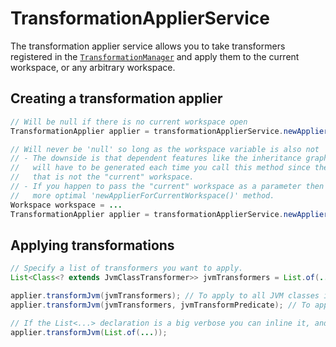 # TransformationApplierService

The transformation applier service allows you to take transformers registered in the [`TransformationManager`](transformationmanager.md) and apply them to the current workspace, or any arbitrary workspace.

## Creating a transformation applier

```java
// Will be null if there is no current workspace open
TransformationApplier applier = transformationApplierService.newApplierForCurrentWorkspace();

// Will never be 'null' so long as the workspace variable is also not 'null'
// - The downside is that dependent features like the inheritance graph (for frame computation needed in some transformers)
//   will have to be generated each time you call this method since the applier will need access to that service for this workspace
//   that is not the "current" workspace.
// - If you happen to pass the "current" workspace as a parameter then this will delegate to the
//   more optimal 'newApplierForCurrentWorkspace()' method.
Workspace workspace = ...
TransformationApplier applier = transformationApplierService.newApplier(workspaqce);
```

## Applying transformations

```java
// Specify a list of transformers you want to apply.
List<Class<? extends JvmClassTransformer>> jvmTransformers = List.of(...);

applier.transformJvm(jvmTransformers); // To apply to all JVM classes in the workspace
applier.transformJvm(jvmTransformers, jvmTransformPredicate); // To apply to whitelisted JVM classes (per-filter)

// If the List<...> declaration is a big verbose you can inline it, and everything will play nice.
applier.transformJvm(List.of(...));
```

